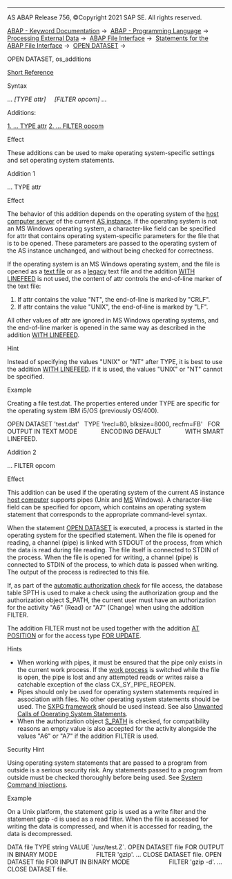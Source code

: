   

* * *

AS ABAP Release 756, ©Copyright 2021 SAP SE. All rights reserved.

[ABAP - Keyword Documentation](https://help.sap.com/doc/abapdocu_756_index_htm/7.56/en-US/abenabap.htm) →  [ABAP - Programming Language](https://help.sap.com/doc/abapdocu_756_index_htm/7.56/en-US/abenabap_reference.htm) →  [Processing External Data](https://help.sap.com/doc/abapdocu_756_index_htm/7.56/en-US/abenabap_language_external_data.htm) →  [ABAP File Interface](https://help.sap.com/doc/abapdocu_756_index_htm/7.56/en-US/abenabap_language_files.htm) →  [Statements for the ABAP File Interface](https://help.sap.com/doc/abapdocu_756_index_htm/7.56/en-US/abenfile_interface_statements.htm) →  [OPEN DATASET](https://help.sap.com/doc/abapdocu_756_index_htm/7.56/en-US/abapopen_dataset.htm) → 

OPEN DATASET, os\_additions

[Short Reference](https://help.sap.com/doc/abapdocu_756_index_htm/7.56/en-US/abapopen_dataset_shortref.htm)

Syntax

... *\[*TYPE attr*\]*
    *\[*FILTER opcom*\]* ...

Additions:

[1\. ... TYPE attr](#!ABAP_ADDITION_1@1@)
[2\. ... FILTER opcom](#!ABAP_ADDITION_2@2@)

Effect

These additions can be used to make operating system-specific settings and set operating system statements.

Addition 1   

... TYPE attr

Effect

The behavior of this addition depends on the operating system of the [host computer server](https://help.sap.com/doc/abapdocu_756_index_htm/7.56/en-US/abenhost_computer_glosry.htm "Glossary Entry") of the current [AS instance](https://help.sap.com/doc/abapdocu_756_index_htm/7.56/en-US/abenas_instance_glosry.htm "Glossary Entry"). If the operating system is not an MS Windows operating system, a character-like field can be specified for attr that contains operating system-specific parameters for the file that is to be opened. These parameters are passed to the operating system of the AS instance unchanged, and without being checked for correctness.

If the operating system is an MS Windows operating system, and the file is opened as a [text file](https://help.sap.com/doc/abapdocu_756_index_htm/7.56/en-US/abentext_file_glosry.htm "Glossary Entry") or as a [legacy](https://help.sap.com/doc/abapdocu_756_index_htm/7.56/en-US/abenlegacy_file_glosry.htm "Glossary Entry") text file and the addition [WITH LINEFEED](https://help.sap.com/doc/abapdocu_756_index_htm/7.56/en-US/abapopen_dataset_linefeed.htm) is not used, the content of attr controls the end-of-line marker of the text file:

1.  If attr contains the value "NT", the end-of-line is marked by "CRLF".
2.  If attr contains the value "UNIX", the end-of-line is marked by "LF".

All other values of attr are ignored in MS Windows operating systems, and the end-of-line marker is opened in the same way as described in the addition [WITH LINEFEED](https://help.sap.com/doc/abapdocu_756_index_htm/7.56/en-US/abapopen_dataset_linefeed.htm).

Hint

Instead of specifying the values "UNIX" or "NT" after TYPE, it is best to use the addition [WITH LINEFEED](https://help.sap.com/doc/abapdocu_756_index_htm/7.56/en-US/abapopen_dataset_linefeed.htm). If it is used, the values "UNIX" or "NT" cannot be specified.

Example

Creating a file test.dat. The properties entered under TYPE are specific for the operating system IBM i5/OS (previously OS/400).

OPEN DATASET 'test.dat'
  TYPE 'lrecl=80, blksize=8000, recfm=FB'
  FOR OUTPUT IN TEXT MODE
             ENCODING DEFAULT
             WITH SMART LINEFEED.

Addition 2   

... FILTER opcom

Effect

This addition can be used if the operating system of the current AS instance [host computer](https://help.sap.com/doc/abapdocu_756_index_htm/7.56/en-US/abenhost_computer_glosry.htm "Glossary Entry") supports pipes (Unix and [MS](https://help.sap.com/doc/abapdocu_756_index_htm/7.56/en-US/abenhost_computer_glosry.htm "Glossary Entry") Windows). A character-like field can be specified for opcom, which contains an operating system statement that corresponds to the appropriate command-level syntax.

When the statement [OPEN DATASET](https://help.sap.com/doc/abapdocu_756_index_htm/7.56/en-US/abapopen_dataset.htm) is executed, a process is started in the operating system for the specified statement. When the file is opened for reading, a channel (pipe) is linked with STDOUT of the process, from which the data is read during file reading. The file itself is connected to STDIN of the process. When the file is opened for writing, a channel (pipe) is connected to STDIN of the process, to which data is passed when writing. The output of the process is redirected to this file.

If, as part of the [automatic authorization check](https://help.sap.com/doc/abapdocu_756_index_htm/7.56/en-US/abenfile_interface_authority.htm) for file access, the database table SPTH is used to make a check using the authorization group and the authorization object S\_PATH, the current user must have an authorization for the activity "A6" (Read) or "A7" (Change) when using the addition FILTER.

The addition FILTER must not be used together with the addition [AT POSITION](https://help.sap.com/doc/abapdocu_756_index_htm/7.56/en-US/abapopen_dataset_position.htm) or for the access type [FOR UPDATE](https://help.sap.com/doc/abapdocu_756_index_htm/7.56/en-US/abapopen_dataset_access.htm).

Hints

-   When working with pipes, it must be ensured that the pipe only exists in the current work process. If the [work process](https://help.sap.com/doc/abapdocu_756_index_htm/7.56/en-US/abenwork_process_glosry.htm "Glossary Entry") is switched while the file is open, the pipe is lost and any attempted reads or writes raise a catchable exception of the class CX\_SY\_PIPE\_REOPEN.
-   Pipes should only be used for operating system statements required in association with files. No other operating system statements should be used. The [SXPG framework](https://help.sap.com/doc/abapdocu_756_index_htm/7.56/en-US/abenabap_system_commands_appl_sxpg.htm) should be used instead. See also [Unwanted Calls of Operating System Statements](https://help.sap.com/doc/abapdocu_756_index_htm/7.56/en-US/abenabap_system_commands_appl_depr.htm).
-   When the authorization object [S\_PATH](https://help.sap.com/doc/abapdocu_756_index_htm/7.56/en-US/abenfile_interface_authority.htm) is checked, for compatibility reasons an empty value is also accepted for the activity alongside the values "A6" or "A7" if the addition FILTER is used.

Security Hint

Using operating system statements that are passed to a program from outside is a serious security risk. Any statements passed to a program from outside must be checked thoroughly before being used. See [System Command Injections](https://help.sap.com/doc/abapdocu_756_index_htm/7.56/en-US/abensys_comm_injections_scrty.htm).

Example

On a Unix platform, the statement gzip is used as a write filter and the statement gzip -d is used as a read filter. When the file is accessed for writing the data is compressed, and when it is accessed for reading, the data is decompressed.

DATA file TYPE string VALUE \`/usr/test.Z\`.
OPEN DATASET file FOR OUTPUT IN BINARY MODE
                      FILTER 'gzip'.
...
CLOSE DATASET file.
OPEN DATASET file FOR INPUT IN BINARY MODE
                      FILTER 'gzip -d'.
...
CLOSE DATASET file.